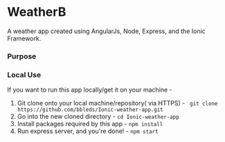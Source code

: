 # WeatherB 
A weather app created using AngularJs, Node, Express, and the Ionic Framework.

### Purpose


### Local Use
If you want to run this app locally/get it on your machine -
  1. Git clone onto your local machine/repository( via HTTPS) - ``` git clone https://github.com/bbleds/Ionic-weather-app.git```
  2. Go into the new cloned directory - ``` cd Ionic-weather-app ```
  3. Install packages required by this app - 
    ```
    npm install
    ```
  4. Run express server, and you're done! - 
    ```
    npm start 
    ```
    
